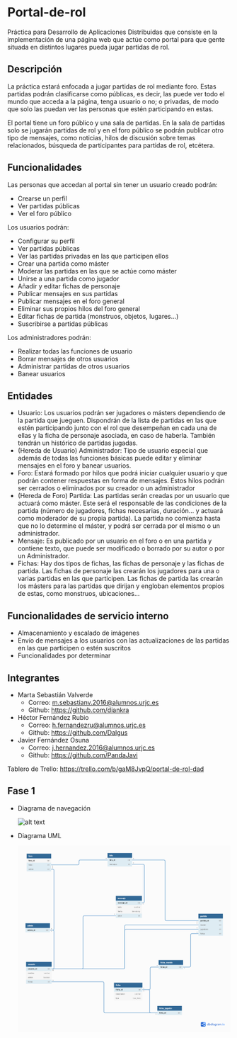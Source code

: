 # Portal-de-rol
Práctica para Desarrollo de Aplicaciones Distribuidas que consiste en la implementación de una página web que actúe como portal para que gente situada en distintos lugares pueda jugar partidas de rol.

## Descripción
La práctica estará enfocada a jugar partidas de rol mediante foro. Estas partidas podrán clasificarse como públicas, es decir, las puede ver todo el mundo que acceda a la página, tenga usuario o no; o privadas, de modo que solo las puedan ver las personas que estén participando en estas. 

El portal tiene un foro público y una sala de partidas. En la sala de partidas solo se jugarán partidas de rol y en el foro público se podrán publicar otro tipo de mensajes, como noticias, hilos de discusión sobre temas relacionados, búsqueda de participantes para partidas de rol, etcétera. 

## Funcionalidades
Las personas que accedan al portal sin tener un usuario creado podrán:
  - Crearse un perfil
  - Ver partidas públicas
  - Ver el foro público
  
Los usuarios podrán:
  - Configurar su perfil
  - Ver partidas públicas 
  - Ver las partidas privadas en las que participen ellos
  - Crear una partida como máster
  - Moderar las partidas en las que se actúe como máster
  - Unirse a una partida como jugador
  - Añadir y editar fichas de personaje
  - Publicar mensajes en sus partidas
  - Publicar mensajes en el foro general
  - Eliminar sus propios hilos del foro general
  - Editar fichas de partida (monstruos, objetos, lugares...)
  - Suscribirse a partidas públicas
  
Los administradores podrán:
  - Realizar todas las funciones de usuario
  - Borrar mensajes de otros usuarios
  - Administrar partidas de otros usuarios
  - Banear usuarios

  
## Entidades
  - Usuario: Los usuarios podrán ser jugadores o másters dependiendo de la partida que jueguen. Dispondrán de la lista de partidas en las que estén participando junto con el rol que desempeñan en cada una de ellas y la ficha de personaje asociada, en caso de haberla. También tendrán un histórico de partidas jugadas.
  - (Hereda de Usuario) Administrador: Tipo de usuario especial que además de todas las funciones básicas puede editar y eliminar mensajes en el foro y banear usuarios.
  - Foro: Estará formado por hilos que podrá iniciar cualquier usuario y que podrán contener respuestas en forma de mensajes. Estos hilos podrán ser cerrados o eliminados por su creador o un administrador
  - (Hereda de Foro) Partida: Las partidas serán creadas por un usuario que actuará como máster. Este será el responsable de las condiciones de la partida (número de jugadores, fichas necesarias, duración... y actuará como moderador de su propia partida). La partida no comienza hasta que no lo determine el máster, y podrá ser cerrada por el mismo o un administrador. 
  - Mensaje: Es publicado por un usuario en el foro o en una partida y contiene texto, que puede ser modificado o borrado por su autor o por un Administrador.
  - Fichas: Hay dos tipos de fichas, las fichas de personaje y las fichas de partida. Las fichas de personaje las crearán los jugadores para una o varias partidas en las que participen. Las fichas de partida las crearán los másters para las partidas que dirijan y engloban elementos propios de estas, como monstruos, ubicaciones...
  
## Funcionalidades de servicio interno
  - Almacenamiento y escalado de imágenes
  - Envío de mensajes a los usuarios con las actualizaciones de las partidas en las que participen o estén suscritos
  - Funcionalidades por determinar 
  
## Integrantes
  - Marta Sebastián Valverde
      - Correo: m.sebastianv.2016@alumnos.urjc.es
      - Github: https://github.com/diankra
  - Héctor Fernández Rubio
      - Correo: h.fernandezru@alumnos.urjc.es
      - Github: https://github.com/Dalgus
  - Javier Fernández Osuna
      - Correo: j.hernandez.2016@alumnos.urjc.es
      - Github: https://github.com/PandaJavi

Tablero de Trello: https://trello.com/b/gaM8JvpQ/portal-de-rol-dad


## Fase 1


  - Diagrama de navegación
  
  
    ![alt text](https://raw.githubusercontent.com/diankra/Portal-de-rol/master/Diagrama%20de%20navegaci%C3%B3n.jpg)


  - Diagrama UML
  
    ![alt text](https://raw.githubusercontent.com/diankra/Portal-de-rol/master/modelo%20de%20datos%20fase%201/dad_uml_fase1.png)
  
    


